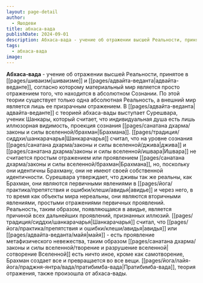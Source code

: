 ```yaml
---
layout: page-detail
author:
  - Яшодеви
title: абхаса-вада
publishDate: 2024-09-01
description: Абхаса-вада - учение об отражении высшей Реальности, принятое в шиваизме и адвайта-веданте, согласно которому материальный мир является просто отражением того, что находится в абсолютном Сознании. По этой теории существует только одна абсолютная Реальность, а внешний мир является лишь ее призрачным отражением.
tags:
  - абхаса-вада
image:
---
```

**Абхаса-вада** - учение об отражении высшей Реальности, принятое в [[pages/шиваизм|шиваизме]] и [[pages/адвайта-веданта|адвайта-веданте]], согласно которому материальный мир является просто отражением того, что находится в абсолютном Сознании. По этой теории существует только одна абсолютная Реальность, а внешний мир является лишь ее призрачным отражением.
В [[pages/адвайта-веданта|адвайта-веданте]] с теорией абхаса-вады выступает Сурешвара, ученик Шанкары, который считает, что индивидуальная душа есть лишь иллюзорная видимость, проекция сознания [[pages/санатана дхарма/законы и силы вселенной/брахман|Брахмана]]. [[pages/традиция/сиддхи/шанкарачарья|Шанкарачарья]] считал, что на уровне сознания [[pages/санатана дхарма/законы и силы вселенной/джива|джива]] и [[pages/санатана дхарма/законы и силы вселенной/ишвара|Ишвара]] не считается простым отражением или проявлением [[pages/санатана дхарма/законы и силы вселенной/брахман|Брахмана]], но, поскольку они идентичны Брахману, они не имеют своей собственной идентичности. Сурешвара утверждает, что дживы так же реальны, как Брахман, они являются первичными явлениями в [[pages/йога/практика/препятствия и ошибки/клеши/авидья|авидье]] и через него, в то время как объекты мира нереальны, они являются вторичными явлениями, простыми отражениями первичных проявлений. Реальность, таким образом, появляющаяся в авидье, является причиной всех дальнейших проявлений, признанных иллюзий. [[pages/традиция/сиддхи/шанкарачарья|Шанкарачарья]] считал, что [[pages/йога/практика/препятствия и ошибки/клеши/авидья|авидья]] или [[pages/адвайта-веданта/майя|майя]] - есть проявление метафизического невежества, таким образом [[pages/санатана дхарма/законы и силы вселенной/творение и разрушение вселенной|сотворение Вселенной]] есть ничто иное, кроме как самотворение, Брахман создает все и превращается во все вещи. [[pages/йога/лайя-йога/праджня-янтра/вада/пратибимба-вада|Пратибимба-вада]], теория отражения, также произошла от абхаса-вады.

